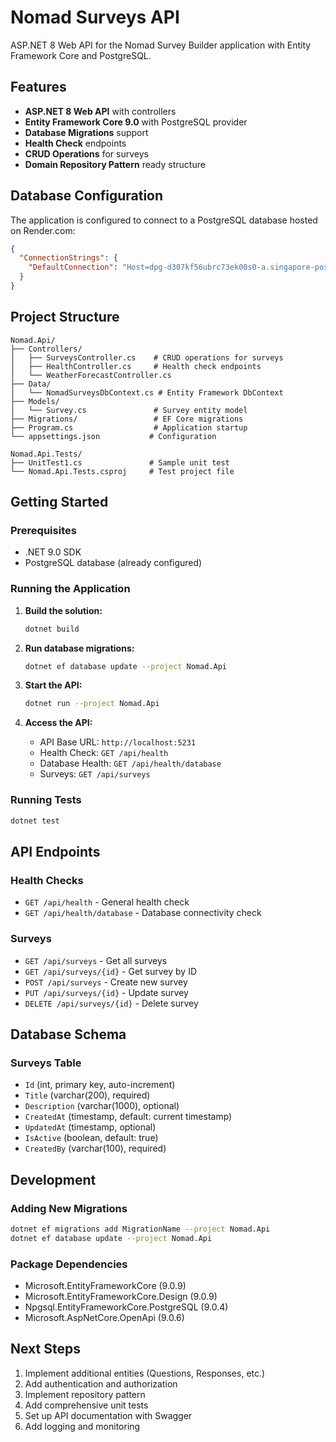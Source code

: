 # Nomad Surveys API

ASP.NET 8 Web API for the Nomad Survey Builder application with Entity Framework Core and PostgreSQL.

## Features

- **ASP.NET 8 Web API** with controllers
- **Entity Framework Core 9.0** with PostgreSQL provider
- **Database Migrations** support
- **Health Check** endpoints
- **CRUD Operations** for surveys
- **Domain Repository Pattern** ready structure

## Database Configuration

The application is configured to connect to a PostgreSQL database hosted on Render.com:

```json
{
  "ConnectionStrings": {
    "DefaultConnection": "Host=dpg-d307kf56ubrc73ek00s0-a.singapore-postgres.render.com;Database=nomad_surveys;Username=nomad_surveys_user;Password=1C0OhZHt7d0z3xhWxIOWOSOBc3fXdMVn;Port=5432;SSL Mode=Require;Trust Server Certificate=true;"
  }
}
```

## Project Structure

```
Nomad.Api/
├── Controllers/
│   ├── SurveysController.cs    # CRUD operations for surveys
│   ├── HealthController.cs     # Health check endpoints
│   └── WeatherForecastController.cs
├── Data/
│   └── NomadSurveysDbContext.cs # Entity Framework DbContext
├── Models/
│   └── Survey.cs               # Survey entity model
├── Migrations/                 # EF Core migrations
├── Program.cs                  # Application startup
└── appsettings.json           # Configuration

Nomad.Api.Tests/
├── UnitTest1.cs               # Sample unit test
└── Nomad.Api.Tests.csproj     # Test project file
```

## Getting Started

### Prerequisites

- .NET 9.0 SDK
- PostgreSQL database (already configured)

### Running the Application

1. **Build the solution:**
   ```bash
   dotnet build
   ```

2. **Run database migrations:**
   ```bash
   dotnet ef database update --project Nomad.Api
   ```

3. **Start the API:**
   ```bash
   dotnet run --project Nomad.Api
   ```

4. **Access the API:**
   - API Base URL: `http://localhost:5231`
   - Health Check: `GET /api/health`
   - Database Health: `GET /api/health/database`
   - Surveys: `GET /api/surveys`

### Running Tests

```bash
dotnet test
```

## API Endpoints

### Health Checks
- `GET /api/health` - General health check
- `GET /api/health/database` - Database connectivity check

### Surveys
- `GET /api/surveys` - Get all surveys
- `GET /api/surveys/{id}` - Get survey by ID
- `POST /api/surveys` - Create new survey
- `PUT /api/surveys/{id}` - Update survey
- `DELETE /api/surveys/{id}` - Delete survey

## Database Schema

### Surveys Table
- `Id` (int, primary key, auto-increment)
- `Title` (varchar(200), required)
- `Description` (varchar(1000), optional)
- `CreatedAt` (timestamp, default: current timestamp)
- `UpdatedAt` (timestamp, optional)
- `IsActive` (boolean, default: true)
- `CreatedBy` (varchar(100), required)

## Development

### Adding New Migrations

```bash
dotnet ef migrations add MigrationName --project Nomad.Api
dotnet ef database update --project Nomad.Api
```

### Package Dependencies

- Microsoft.EntityFrameworkCore (9.0.9)
- Microsoft.EntityFrameworkCore.Design (9.0.9)
- Npgsql.EntityFrameworkCore.PostgreSQL (9.0.4)
- Microsoft.AspNetCore.OpenApi (9.0.6)

## Next Steps

1. Implement additional entities (Questions, Responses, etc.)
2. Add authentication and authorization
3. Implement repository pattern
4. Add comprehensive unit tests
5. Set up API documentation with Swagger
6. Add logging and monitoring

